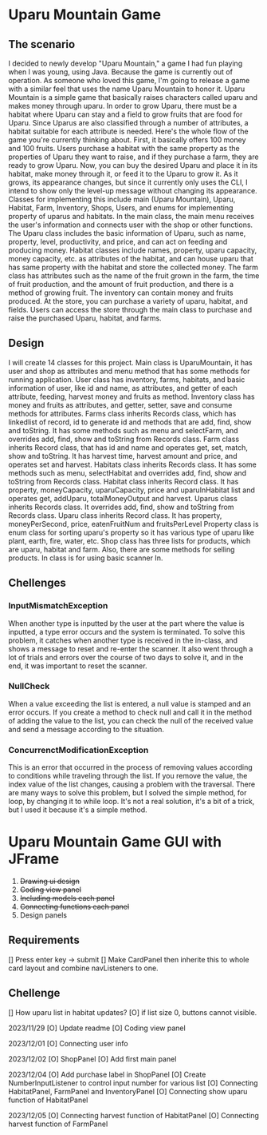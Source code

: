 # Uparu Mountain Game

## The scenario
I decided to newly develop "Uparu Mountain," a game I had fun playing when I was young, using Java. Because the game is currently out of operation. As someone who loved this game, I'm going to release a game with a similar feel that uses the name Uparu Mountain to honor it. Uparu Mountain is a simple game that basically raises characters called uparu and makes money through uparu. In order to grow Uparu, there must be a habitat where Uparu can stay and a field to grow fruits that are food for Uparu. Since Uparus are also classified through a number of attributes, a habitat suitable for each attribute is needed. 
Here's the whole flow of the game you're currently thinking about. First, it basically offers 100 money and 100 fruits. Users purchase a habitat with the same property as the properties of Uparu they want to raise, and if they purchase a farm, they are ready to grow Uparu. Now, you can buy the desired Uparu and place it in its habitat, make money through it, or feed it to the Uparu to grow it. As it grows, its appearance changes, but since it currently only uses the CLI, I intend to show only the level-up message without changing its appearance. Classes for implementing this include main (Uparu Mountain), Uparu, Habitat, Farm, Inventory, Shops, Users, and enums for implementing property of uparus and habitats. In the main class, the main menu receives the user's information and connects user with the shop or other functions. The Uparu class includes the basic information of Uparu, such as name, property, level, productivity, and price, and can act on feeding and producing money. Habitat classes include names, property, uparu capacity, money capacity, etc. as attributes of the habitat, and can house uparu that has same property with the habitat and store the collected money. The farm class has attributes such as the name of the fruit grown in the farm, the time of fruit production, and the amount of fruit production, and there is a method of growing fruit. The inventory can contain money and fruits produced. At the store, you can purchase a variety of uparu, habitat, and fields. Users can access the store through the main class to purchase and raise the purchased Uparu, habitat, and farms.

## Design
I will create 14 classes for this project. Main class is UparuMountain, it has user and shop as attributes and menu method that has some methods for running application.
User class has inventory, farms, habitats, and basic information of user, like id and name, as attributes, and getter of each attribute, feeding, harvest money and fruits as method.
Inventory class has money and fruits as attributes, and getter, setter, save and consume methods for attributes.
Farms class inherits Records class, which has linkedlist of record, id to generate id and methods that are add, find, show and toString. It has some methods such as menu and selectFarm, and overrides add, find, show and toString from Records class.
Farm class inherits Record class, that has id and name and operates get, set, match, show and toString. It has harvest time, harvest amount and price, and operates set and harvest.
Habitats class inherits Records class. It has some methods such as menu, selectHabitat and overrides add, find, show and toString from Records class.
Habitat class inherits Record class. It has property, moneyCapacity, uparuCapacity, price and uparuInHabitat list and operates get, addUparu, totalMoneyOutput and harvest.
Uparus class inherits Records class. It overrides add, find, show and toString from Records class.
Uparu class inherits Record class. It has property, moneyPerSecond, price, eatenFruitNum and fruitsPerLevel
Property class is enum class for sorting uparu's property so it has various type of uparu like plant, earth, fire, water, etc.
Shop class has three lists for products, which are uparu, habitat and farm. Also, there are some methods for selling products.
In class is for using basic scanner In.

## Chellenges
### InputMismatchException
When another type is inputted by the user at the part where the value is inputted, a type error occurs and the system is terminated. To solve this problem, it catches when another type is received in the in-class, and shows a message to reset and re-enter the scanner. It also went through a lot of trials and errors over the course of two days to solve it, and in the end, it was important to reset the scanner.

### NullCheck
When a value exceeding the list is entered, a null value is stamped and an error occurs. If you create a method to check null and call it in the method of adding the value to the list, you can check the null of the received value and send a message according to the situation.

### ConcurrenctModificationException
This is an error that occurred in the process of removing values according to conditions while traveling through the list. If you remove the value, the index value of the list changes, causing a problem with the traversal. There are many ways to solve this problem, but I solved the simple method, for loop, by changing it to while loop. It's not a real solution, it's a bit of a trick, but I used it because it's a simple method. 


# Uparu Mountain Game GUI with JFrame

1. ~~Drawing ui design~~
2. ~~Coding view panel~~
3. ~~Including models each panel~~
4. ~~Connecting functions each panel~~
5. Design panels

## Requirements
[] Press enter key -> submit
[] Make CardPanel then inherite this to whole card layout and combine navListeners to one.

## Chellenge
[] How uparu list in habitat updates?
[O] if list size 0, buttons cannot visible.

2023/11/29
[O] Update readme
[O] Coding view panel

2023/12/01
[O] Connecting user info

2023/12/02
[O] ShopPanel
[O] Add first main panel

2023/12/04
[O] Add purchase label in ShopPanel
[O] Create NumberInputListener to control input number for various list
[O] Connecting HabitatPanel, FarmPanel and InventoryPanel
[O] Connecting show uparu function of HabitatPanel

2023/12/05
[O] Connecting harvest function of HabitatPanel
[O] Connecting harvest function of FarmPanel
